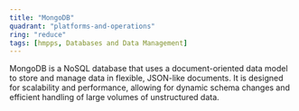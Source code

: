 ```yaml
---
title: "MongoDB"
quadrant: "platforms-and-operations"
ring: "reduce"
tags: [hmpps, Databases and Data Management]
---
```


MongoDB is a NoSQL database that uses a document-oriented data model to store and manage data in flexible, JSON-like documents. It is designed for scalability and performance, allowing for dynamic schema changes and efficient handling of large volumes of unstructured data.
